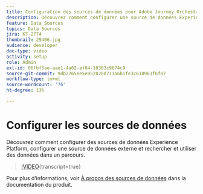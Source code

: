```yaml
---
title: Configuration des sources de données pour Adobe Journey Orchestration
description: Découvrez comment configurer une source de données Experience Platform, configurer une source de données externe et rechercher et utiliser des données dans un parcours.
feature: Data Sources
topics: Data Sources
jira: KT-2774
thumbnail: 29406.jpg
audience: developer
doc-type: video
activity: setup
role: Admin
exl-id: 06fbf5ae-aae1-4a62-af84-18303c9674c9
source-git-commit: 9db2765ee5e9520280711a6b1fe3c618963f6f87
workflow-type: tm+mt
source-wordcount: '76'
ht-degree: 13%

---
```


# Configurer les sources de données

Découvrez comment configurer des sources de données Experience Platform, configurer une source de données externe et rechercher et utiliser des données dans un parcours.

>[!VIDEO](https://video.tv.adobe.com/v/29406?learn=on){transcript=true}

Pour plus d’informations, voir [À propos des sources de données](https://experienceleague.adobe.com/docs/journeys/using/data-source-journeys/about-data-sources.html?lang=en) dans la documentation du produit.
